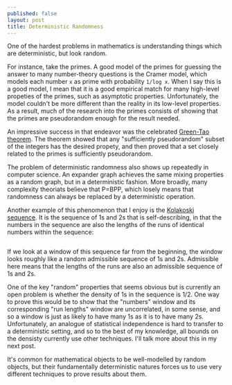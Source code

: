 ```yaml
---
published: false
layout: post
title: Deterministic Randomness
---
```

One of the hardest problems in mathematics is understanding things which are deterministic, but look random.

For instance, take the primes. A good model of the primes for guessing the answer to many number-theory questions is the Cramer model, which models each number `x` as prime with probability `1/log x`. When I say this is a good model, I mean that it is a good empirical match for many high-level propeties of the primes, such as asymptotic properties. Unfortunately, the model couldn't be more different than the reality in its low-level properties. As a result, much of the research into the primes consists of showing that the primes are pseudorandom enough for the result needed.

An impressive success in that endeavor was the celebrated [Green-Tao theorem](https://en.wikipedia.org/wiki/Green%E2%80%93Tao_theorem). The theorem showed that any "sufficiently pseudorandom" subset of the integers has the desired propety, and then proved that a set closely related to the primes is sufficiently pseudorandom.

The problem of deterministic randomness also shows up repeatedly in computer science. An expander graph achieves the same mixing properties as a random graph, but in a deterministic fashion. More broadly, many complexity theoriats believe that P=BPP, which losely means that randomness can always be replaced by a deterministic operation.

Another example of this phenomenon that I enjoy is the [Kolakoski sequence](https://en.m.wikipedia.org/wiki/Kolakoski_sequence). It is the sequence of 1s and 2s that is self-describing, in that the numbers in the sequence are also the lengths of the runs of identical numbers within the sequence:

```1, 2, 2, 1, 1, 2, 1, 2, 2, 1, 2, 2, ...
```

If we look at a window of this sequence far from the beginning, the window looks roughly like a random admissible sequence of 1s and 2s. Admissible here means that the lengths of the runs are also an admissible sequence of 1s and 2s.

One of the key "random" properties that seems obvious but is currently an open problem is whether the density of 1s in the sequence is 1/2. One way to prove this would be to show that the "numbers" window and its corresponding "run lengths" window are uncorrelated, in some sense, and so a window is just as likely to have many 1s as it is to have many 2s. Unfortunately, an analogue of statistical independence is hard to transfer to a deterministic setting, and so to the best of my knowledge, all bounds on the densisty currently use other techniques. I'll talk more about this in my next post.

It's common for mathematical objects to be well-modelled by random objects, but their fundamentally deterministic natures forces us to use very different techniques to prove results about them.
